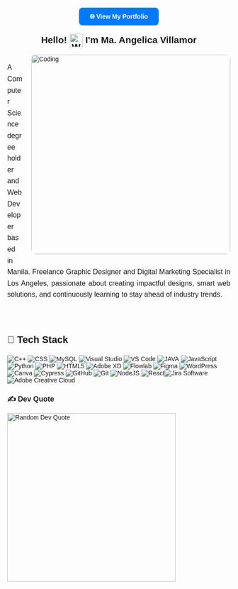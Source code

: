 <!DOCTYPE html>
<html lang="en">
<head>
  <meta charset="UTF-8">
  <meta name="viewport" content="width=device-width, initial-scale=1.0">
</head>
<body style="font-family: Arial, sans-serif; margin: 40px;">

  <div style="text-align: center; margin-bottom: 30px;">
    <a href="https://angie-portfolio-4p2c.vercel.app" target="_blank" 
       style="background-color: #007BFF; color: white; padding: 12px 24px; text-decoration: none; border-radius: 8px; font-weight: bold;">
      🌐 View My Portfolio
    </a>
  </div>

  <div style="text-align: center;">
    <h2>
       Hello!
      <img src="https://user-images.githubusercontent.com/18350557/176309783-0785949b-9127-417c-8b55-ab5a4333674e.gif"
           alt="Waving hand"
           style="width: 30px; height: 30px; vertical-align: middle;" />
      I'm <strong>Ma. Angelica Villamor</strong>
    </h2>
  </div>

  <!-- GIF + Text Section -->
  <div style="overflow: hidden; margin-bottom: 60px;">
    <img 
         align="right" 
         alt="Coding" 
         width="450" 
         src="https://user-images.githubusercontent.com/74038190/212750155-3ceddfbd-19d3-40a3-87af-8d329c8323c4.gif"
         style="border-radius: 10px; margin-left: 20px; margin-bottom: 20px;" />
    <p align="justify" style="font-size: 16px; line-height: 1.6;">
      A Computer Science degree holder and Web Developer based in Manila. Freelance Graphic Designer and Digital Marketing Specialist in Los Angeles, passionate about creating impactful designs, smart web solutions, and continuously learning to stay ahead of industry trends.
    </p>
  </div>

  <!-- Tech Stack Section -->
  <div style="clear: both; margin-top: 50px;">
    <h3 style="font-size: 22px;">🚀 Tech Stack</h3>
    <p style="font-size: 15px; line-height: 1.8;">

![C++](https://img.shields.io/badge/c++-00599C?style=flat&logo=c%2B%2B&logoColor=white) <img src="https://img.shields.io/badge/CSS-1572B6.svg?style=flat&logo=css3&logoColor=white" alt="CSS">
![MySQL](https://img.shields.io/badge/mysql-%234479A1.svg?style=flat&logo=mysql&logoColor=white) ![Visual Studio](https://img.shields.io/badge/Visual%20Studio-%23007ACC.svg?style=flat&logo=visual%20studio&logoColor=white) ![VS Code](https://img.shields.io/badge/VS%20Code-%23007ACC.svg?style=flat&logo=visualstudiocode&logoColor=white) ![JAVA](https://img.shields.io/badge/java-%23f8bc2c.svg?style=flat&logo=java&logoColor=white) ![JavaScript](https://img.shields.io/badge/javascript-%23323330.svg?style=flat&logo=javascript&logoColor=%23F7DF1E) ![Python](https://img.shields.io/badge/python-3670A0?style=flat&logo=python&logoColor=ffdd54) ![PHP](https://img.shields.io/badge/php-%23777777.svg?style=flat&logo=php&logoColor=white) ![HTML5](https://img.shields.io/badge/html5-%23E34F26.svg?style=flat&logo=html5&logoColor=white) ![Adobe XD](https://img.shields.io/badge/Adobe%20XD-%238A00FF.svg?style=flat&logo=Adobe%20XD&logoColor=white) ![Flowlab](https://img.shields.io/badge/Flowlab-%23000000.svg?style=flat&logo=flowlab&logoColor=white) ![Figma](https://img.shields.io/badge/figma-%23F24E1E.svg?style=flat&logo=figma&logoColor=white) ![WordPress](https://img.shields.io/badge/WordPress-%23117AC9.svg?style=flat&logo=WordPress&logoColor=white) ![Canva](https://img.shields.io/badge/canva-%2300C4CC.svg?style=flat&logo=canva&logoColor=white) ![Cypress](https://img.shields.io/badge/cypress-17202C?style=flat&logo=cypress&logoColor=white) ![GitHub](https://img.shields.io/badge/github-%23121011.svg?style=flat&logo=github&logoColor=white) ![Git](https://img.shields.io/badge/git-%23F1502F.svg?style=flat&logo=git&logoColor=white) ![NodeJS](https://img.shields.io/badge/node.js-6DA55F?style=flat&logo=node.js&logoColor=white) ![React](https://img.shields.io/badge/react-%2320232a.svg?style=flat&logo=react&logoColor=%2361DAFB)![Jira Software](https://img.shields.io/badge/Jira%20Software-0052CC.svg?style=flat&logo=Jira&logoColor=white)![Adobe Creative Cloud](https://img.shields.io/badge/Adobe%20Creative%20Cloud-DA1F26.svg?style=flat&logo=Adobe%20Creative%20Cloud&logoColor=white)

  <!-- Random Dev Quote Section (Landscape Layout) -->
  <div class="section" style="flex: 1;">
    <h3 class="section-title">✍️ Dev Quote</h3>
    <div class="quote-info">
      <img src="https://quotes-github-readme.vercel.app/api?type=horizontal&theme=merko&cachebust=1" alt="Random Dev Quote" style="width: 380px; height: auto;" />
    </div>
  </div>
</body>
</html>
